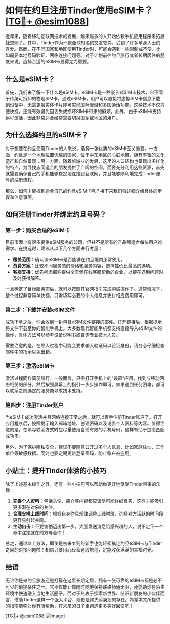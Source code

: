 # 如何在约旦注册Tinder使用eSIM卡？[[TG💪+ @esim1088](https://t.me/s/esim1088)]

近年来，随着移动互联网技术的发展，越来越多的人开始依赖手机应用程序来拓展社交圈子。其中，Tinder作为一款全球知名的交友软件，受到了许多单身人士的喜爱。然而，在不同国家和地区使用Tinder时，可能会遇到一些限制或不便，比如需要本地号码验证、网络连接问题等。对于计划前往约旦旅行或者长期居住的朋友来说，选择合适的eSIM卡显得尤为重要。

## 什么是eSIM卡？

首先，我们来了解一下什么是eSIM卡。eSIM卡是一种嵌入式SIM卡技术，它不同于传统可拆卸的物理SIM卡。通过eSIM卡，用户可以直接将虚拟SIM卡信息下载到设备中，无需更换实体卡片即可实现国际漫游和多国通话功能。这种技术不仅方便快捷，还能有效避免因丢失或损坏SIM卡带来的麻烦。此外，由于eSIM卡支持远程激活，因此非常适合经常需要切换国家或地区的用户。

## 为什么选择约旦的eSIM卡？

对于想要在约旦使用Tinder的人来说，选择一张优质的eSIM卡至关重要。一方面，约旦是一个地理位置优越的国家，位于中东地区的心脏地带，拥有丰富的文化遗产和自然景观；另一方面，随着旅游业的发展，这里的人口结构也呈现出多样化的特点，为寻找志同道合的朋友提供了广阔的空间。而要充分利用这些资源，首先就需要确保自己的手机能够稳定地连接到互联网，并且能够顺利地完成Tinder账号的注册流程。

那么，如何才能找到适合自己的约旦eSIM卡呢？接下来我们将详细介绍具体的步骤和注意事项。

## 如何注册Tinder并绑定约旦号码？

### 第一步：购买合适的eSIM卡

目前市面上有很多提供eSIM服务的公司，但并不是所有的产品都适合每位用户的需求。在挑选时，建议从以下几个方面进行考量：

- **覆盖范围**：确认该eSIM卡是否能够在约旦境内正常使用。
- **资费方案**：比较不同服务商的价格和服务内容，选择性价比最高的选项。
- **客服支持**：优先考虑那些提供全天候在线客服帮助的企业，以便在遇到问题时及时获得解答。

一旦确定了目标服务商后，就可以按照其官网指引完成购买操作了。通常情况下，整个过程非常简单快捷，只需填写必要的个人信息并支付相应费用即可。

### 第二步：下载并安装eSIM文件

成功下单之后，你会收到一封包含eSIM文件链接的邮件。打开链接后，根据提示将文件下载至你的智能手机上。大多数现代智能手机都支持直接导入eSIM文件的操作，具体方法可以参考设备说明书或咨询专业技术人员。

需要注意的是，在导入过程中可能会要求输入验证码以验证身份，请务必仔细检查邮件中的指示以免出错。

### 第三步：激活eSIM卡

激活过程同样简便易行。一般而言，只需打开手机上的“设置”应用，找到与移动网络相关的部分，然后按照屏幕上的指引一步步操作即可。如果遇到任何困难，都可以联系之前选定的服务商寻求技术支持。

### 第四步：注册Tinder账户

当eSIM卡成功激活并且网络连接正常之后，就可以着手注册Tinder账户了。打开应用程序后，按照提示输入邮箱地址、创建密码以及设置个人资料等内容。值得注意的是，在填写联系方式时应尽量使用当前有效的手机号码，这样有助于提高匹配成功率。

另外，为了保护隐私安全，建议不要随意公开过多个人信息，比如家庭住址、工作单位等敏感数据。同时也要定期更新登录密码，防止账户被盗用。

## 小贴士：提升Tinder体验的小技巧

除了上述基本操作之外，还有一些小技巧可以帮助你更好地享受Tinder带来的乐趣：

1. **完善个人资料**：包括头像、简介等内容都应该尽可能详细真实，这样才能吸引更多潜在对象的关注。
2. **合理安排上线时间**：根据自身作息规律调整上线时段，选择对方活跃的时间段更容易引起共鸣。
3. **主动出击**：不要害怕迈出第一步，大胆发送消息给感兴趣的人，说不定下一个命中注定就在前方等着你！

总之，通过以上方法，即使是初来乍到的新手也能轻松搞定约旦eSIM卡与Tinder之间的对接问题啦！相信只要用心经营这段旅程，定能收获满满的幸福时光。

## 结语

无论你是来约旦旅游还是打算在这里长期定居，拥有一张可靠的eSIM卡都是必不可少的前提条件之一。它不仅能让你随时随地保持联络畅通无阻，还能助你在陌生环境中快速融入当地生活圈子。而对于热衷于探索新世界、结识新朋友的小伙伴而言，借助Tinder这样一个强大平台，则更是如虎添翼般的存在。希望本文所提供的指南能够对你有所帮助，在未来的日子里创造更多美好回忆吧！

[[TG💪+ @esim1088](https://t.me/s/esim1088) ![Image](https://i.postimg.cc/4NQfJmqS/Snipaste-2025-05-13-00-14-12.png)]